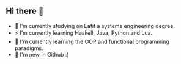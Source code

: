 ## Hi there 👋
- 🤔 I’m currently studying on Eafit a systems engineering degree.
- ⚡ I’m currently learning Haskell, Java, Python and Lua.
- 💬 I'm currently learning the OOP and functional programming paradigms.
- 🌱 I'm new in Github :)
<!--
**dsalazar444/dsalazar444** is a ✨ _special_ ✨ repository because its `README.md` (this file) appears on your GitHub profile.

Here are some ideas to get you started:

- 🔭 I’m currently working on ...
- 🌱 I’m currently learning ...
- 👯 I’m looking to collaborate on ...
- 🤔 I’m looking for help with ...
- 💬 Ask me about ...
- 📫 How to reach me: ...
- 😄 Pronouns: ...
- ⚡ Fun fact: ...
-->
